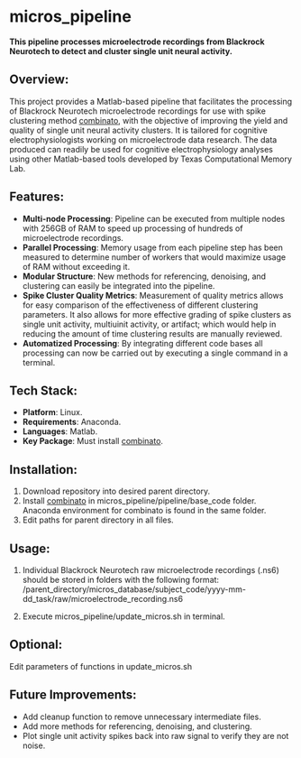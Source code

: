 # micros_pipeline
**This pipeline processes microelectrode recordings from Blackrock Neurotech to detect and cluster single unit neural activity.**

## Overview:
This project provides a Matlab-based pipeline that facilitates the processing of Blackrock Neurotech microelectrode recordings for use with spike clustering method [combinato](https://github.com/jniediek), with the objective of improving the yield and quality of single unit neural activity clusters. It is tailored for cognitive electrophysiologists working on microelectrode data research. The data produced can readily be used for cognitive electrophysiology analyses using other Matlab-based tools developed by Texas Computational Memory Lab.


## Features:
- **Multi-node Processing**: Pipeline can be executed from multiple nodes with 256GB of RAM to speed up processing of hundreds of microelectrode recordings.
- **Parallel Processing**: Memory usage from each pipeline step has been measured to determine number of workers that would maximize usage of RAM without exceeding it. 
- **Modular Structure**: New methods for referencing, denoising, and clustering can easily be integrated into the pipeline.
- **Spike Cluster Quality Metrics**: Measurement of quality metrics allows for easy comparison of the effectiveness of different clustering parameters. It also allows for more effective grading of spike clusters as single unit activity, multiuinit activity, or artifact; which would help in reducing the amount of time clustering results are manually reviewed.
- **Automatized Processing**: By integrating different code bases all processing can now be carried out by executing a single command in a terminal.


## Tech Stack:
- **Platform**: Linux.
- **Requirements**: Anaconda.
- **Languages**: Matlab.
- **Key Package**: Must install [combinato](https://github.com/jniediek).


## Installation:
1) Download repository into desired parent directory.
2) Install [combinato](https://github.com/jniediek) in micros_pipeline/pipeline/base_code folder. Anaconda environment for combinato is found in the same folder.
3) Edit paths for parent directory in all files.


## Usage:
1) Individual Blackrock Neurotech raw microelectrode recordings (.ns6) should be stored in folders with the following format: /parent_directory/micros_database/subject_code/yyyy-mm-dd_task/raw/microelectrode_recording.ns6

2) Execute micros_pipeline/update_micros.sh in terminal.


## Optional:
Edit parameters of functions in update_micros.sh

## Future Improvements:
- Add cleanup function to remove unnecessary intermediate files.
- Add more methods for referencing, denoising, and clustering.
- Plot single unit activity spikes back into raw signal to verify they are not noise.
